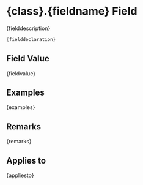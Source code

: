 # {class}.{fieldname} Field

{fielddescription}

```cs
{fielddeclaration}
```

## Field Value
{fieldvalue}
## Examples
{examples}
## Remarks
{remarks}
## Applies to
{appliesto}